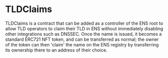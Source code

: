 # TLDClaims

TLDClaims is a contract that can be added as a controller of the ENS root to allow TLD operators to claim their TLD in ENS without immediately disabling other integrations such as DNSSEC. Once the name is issued, it becomes a standard ERC721 NFT token, and can be transferred as normal; the owner of the token can then 'claim' the name on the ENS registry by transferring its ownership there to an address of their choice.
